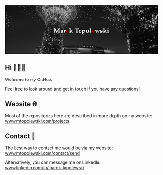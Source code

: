 ![banner](https://github.com/marektopolewski/marektopolewski/blob/master/banner.png)

## Hi 🙋🏼‍♂️

Welcome to my GitHub.

Feel free to look around and get in touch if you have any questions!


## Website 🌐

Most of the repositories here are described in more depth on my website: www.mtopolewski.com/projects


## Contact 📲

The best way to contact me would be via my website: www.mtopolewski.com/contact/send

Alternatively, you can message me on LinkedIn: www.linkedin.com/in/marek-topolewski
